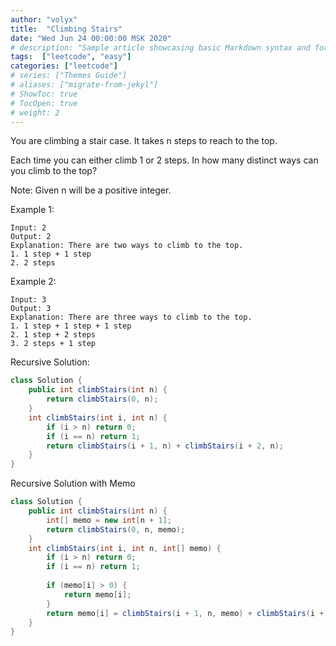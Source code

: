 ```yaml
---
author: "volyx"
title:  "Climbing Stairs"
date: "Wed Jun 24 00:00:00 MSK 2020"
# description: "Sample article showcasing basic Markdown syntax and formatting for HTML elements."
tags:  ["leetcode", "easy"]
categories: ["leetcode"]
# series: ["Themes Guide"]
# aliases: ["migrate-from-jekyl"]
# ShowToc: true
# TocOpen: true
# weight: 2
---
```


You are climbing a stair case. It takes n steps to reach to the top.

Each time you can either climb 1 or 2 steps. In how many distinct ways can you climb to the top?

Note: Given n will be a positive integer.

Example 1:
```
Input: 2
Output: 2
Explanation: There are two ways to climb to the top.
1. 1 step + 1 step
2. 2 steps
```

Example 2:
```
Input: 3
Output: 3
Explanation: There are three ways to climb to the top.
1. 1 step + 1 step + 1 step
2. 1 step + 2 steps
3. 2 steps + 1 step
```

Recursive Solution:

```java
class Solution {
    public int climbStairs(int n) {
        return climbStairs(0, n);
    }
    int climbStairs(int i, int n) {
        if (i > n) return 0;
        if (i == n) return 1;
        return climbStairs(i + 1, n) + climbStairs(i + 2, n);
    } 
}
```

Recursive Solution with Memo
```java
class Solution {
    public int climbStairs(int n) {
        int[] memo = new int[n + 1];
        return climbStairs(0, n, memo);
    }
    int climbStairs(int i, int n, int[] memo) {
        if (i > n) return 0;
        if (i == n) return 1;
        
        if (memo[i] > 0) {
            return memo[i];
        }     
        return memo[i] = climbStairs(i + 1, n, memo) + climbStairs(i + 2, n, memo);
    } 
}
